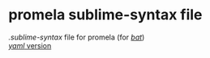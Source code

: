 # promela sublime-syntax file
_.sublime-syntax_ file for promela (for [_bat_](https://github.com/sharkdp/bat))  
[_yaml_ version](https://packagecontrol.io/packages/Promela_Spin)
